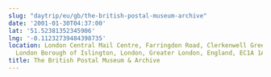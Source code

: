 ```yaml
---
slug: "daytrip/eu/gb/the-british-postal-museum-archive"
date: '2001-01-30T04:37:00'
lat: '51.52381352345906'
lng: '-0.11232739484398735'
location: London Central Mail Centre, Farringdon Road, Clerkenwell Green, Clerkenwell,
  London Borough of Islington, London, Greater London, England, EC1A 1AA, United Kingdom
title: The British Postal Museum & Archive
---
```



